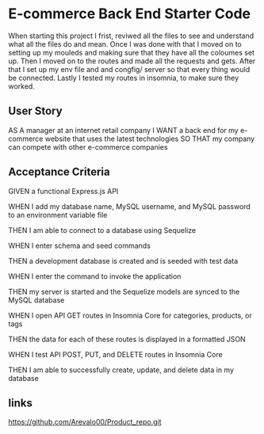 # E-commerce Back End Starter Code

When starting this project I frist, reviwed all the files to see and understand what all the files do and mean. Once I was done with that I moved on to setting up my mouleds and making sure that they have all the coloumes set up. Then I moved on to the routes and made all the requests and gets. After that I set up my env file and and congfig/ server so that every thing would be connected. Lastly I tested my routes in insomnia, to make sure they worked. 

## User Story

AS A manager at an internet retail company
I WANT a back end for my e-commerce website that uses the latest technologies
SO THAT my company can compete with other e-commerce companies

## Acceptance Criteria

GIVEN a functional Express.js API

WHEN I add my database name, MySQL username, and MySQL password to an environment variable file

THEN I am able to connect to a database using Sequelize

WHEN I enter schema and seed commands

THEN a development database is created and is seeded with test data

WHEN I enter the command to invoke the application

THEN my server is started and the Sequelize models are synced to the MySQL database

WHEN I open API GET routes in Insomnia Core for categories, products, or tags

THEN the data for each of these routes is displayed in a formatted JSON

WHEN I test API POST, PUT, and DELETE routes in Insomnia Core

THEN I am able to successfully create, update, and delete data in my database

## links 

https://github.com/Arevalo00/Product_repo.git